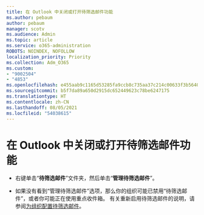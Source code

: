 ```yaml
---
title: 在 Outlook 中关闭或打开待筛选邮件功能
ms.author: pebaum
author: pebaum
manager: scotv
ms.audience: Admin
ms.topic: article
ms.service: o365-administration
ROBOTS: NOINDEX, NOFOLLOW
localization_priority: Priority
ms.collection: Adm_O365
ms.custom:
- "9002504"
- "4853"
ms.openlocfilehash: e455aab9c1165d53285fa9ccb8c735aa37c214c00633f3b5640a2583dee53226
ms.sourcegitcommit: b5f7da89a650d2915dc652449623c78be6247175
ms.translationtype: HT
ms.contentlocale: zh-CN
ms.lasthandoff: 08/05/2021
ms.locfileid: "54038615"
---
```

# <a name="turn-off-or-on-clutter-in-outlook"></a>在 Outlook 中关闭或打开待筛选邮件功能

- 右键单击“**待筛选邮件**”文件夹，然后单击“**管理待筛选邮件**”。   

- 如果没有看到“管理待筛选邮件”选项，那么你的组织可能已禁用“待筛选邮件”，或者你可能正在使用重点收件箱。 有关重新启用待筛选邮件的说明，请参阅[为组织配置待筛选邮件](https://support.office.com/article/832276bd-d024-47b6-a80a-a6b884907a5b?wt.mc_id=SCL_a9c72a77-1bc4-40e6-ba6d-103c1d1aba4c_AdmHlp)。
